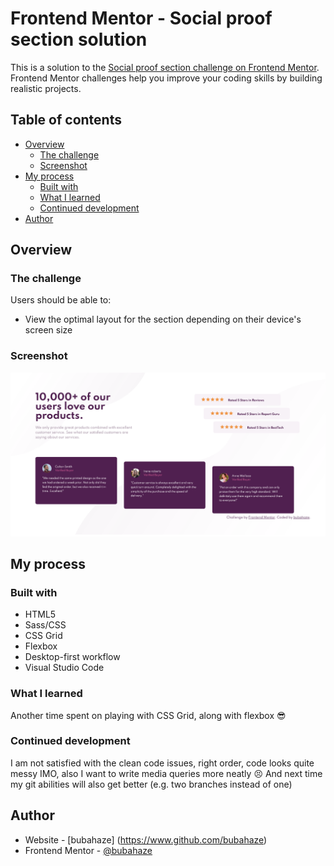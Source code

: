 # Frontend Mentor - Social proof section solution

This is a solution to the [Social proof section challenge on Frontend Mentor](https://www.frontendmentor.io/challenges/social-proof-section-6e0qTv_bA). Frontend Mentor challenges help you improve your coding skills by building realistic projects. 

## Table of contents

- [Overview](#overview)
  - [The challenge](#the-challenge)
  - [Screenshot](#screenshot)
- [My process](#my-process)
  - [Built with](#built-with)
  - [What I learned](#what-i-learned)
  - [Continued development](#continued-development)
- [Author](#author)


## Overview

### The challenge

Users should be able to:

- View the optimal layout for the section depending on their device's screen size

### Screenshot

![](design/screenshot.png)


## My process

### Built with

- HTML5
- Sass/CSS
- CSS Grid
- Flexbox
- Desktop-first workflow
- Visual Studio Code


### What I learned

Another time spent on playing with CSS Grid, along with flexbox 😎

### Continued development

I am not satisfied with the clean code issues, right order, code looks quite messy IMO, also I want to write media queries more neatly 😣 And next time my git abilities will also get better (e.g. two branches instead of one)

## Author

- Website - [bubahaze] (https://www.github.com/bubahaze)
- Frontend Mentor - [@bubahaze](https://www.frontendmentor.io/profile/bubahaze)
